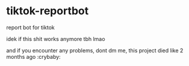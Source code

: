 # tiktok-reportbot
report bot for tiktok

idek if this shit works anymore tbh lmao

and if you encounter any problems, dont dm me, this project died like 2 months ago :crybaby:

